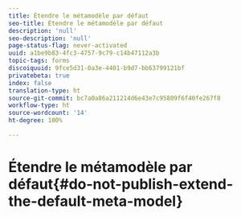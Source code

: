 ```yaml
---
title: Étendre le métamodèle par défaut
seo-title: Étendre le métamodèle par défaut
description: 'null'
seo-description: 'null'
page-status-flag: never-activated
uuid: a1be9b83-4fc3-4757-9c79-c14b47112a3b
topic-tags: forms
discoiquuid: 9fce5d31-0a3e-4401-b9d7-bb63799121bf
privatebeta: true
index: false
translation-type: ht
source-git-commit: bc7a0a86a211214d6e43e7c95809f6f40fe267f8
workflow-type: ht
source-wordcount: '14'
ht-degree: 100%

---
```



# Étendre le métamodèle par défaut{#do-not-publish-extend-the-default-meta-model}

<!--
[DO NOT PUBLISH] 
-->